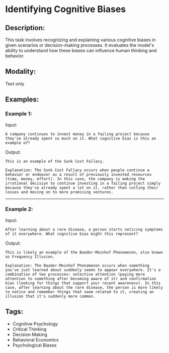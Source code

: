 # Identifying Cognitive Biases

## Description:
This task involves recognizing and explaining various cognitive biases in given scenarios or decision-making processes. It evaluates the model's ability to understand how these biases can influence human thinking and behavior.

## Modality:
Text only

## Examples:

### Example 1:

Input:

```
A company continues to invest money in a failing project because they've already spent so much on it. What cognitive bias is this an example of?
```

Output:

```
This is an example of the Sunk Cost Fallacy.

Explanation: The Sunk Cost Fallacy occurs when people continue a behavior or endeavor as a result of previously invested resources (time, money, effort). In this case, the company is making the irrational decision to continue investing in a failing project simply because they've already spent a lot on it, rather than cutting their losses and moving on to more promising ventures.
```

---

### Example 2:

Input:

```
After learning about a rare disease, a person starts noticing symptoms of it everywhere. What cognitive bias might this represent?
```

Output:

```
This is likely an example of the Baader-Meinhof Phenomenon, also known as Frequency Illusion.

Explanation: The Baader-Meinhof Phenomenon occurs when something you've just learned about suddenly seems to appear everywhere. It's a combination of two processes: selective attention (paying more attention to something after becoming aware of it) and confirmation bias (looking for things that support your recent awareness). In this case, after learning about the rare disease, the person is more likely to notice and remember things that seem related to it, creating an illusion that it's suddenly more common.
```

## Tags:
- Cognitive Psychology
- Critical Thinking
- Decision Making
- Behavioral Economics
- Psychological Biases